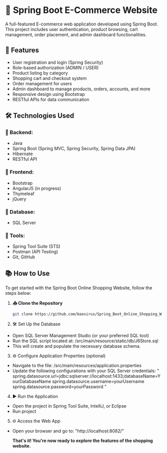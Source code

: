 # 🛒 Spring Boot E-Commerce Website

A full-featured E-commerce web application developed using Spring Boot. This project includes user authentication, product browsing, cart management, order placement, and admin dashboard functionalities.

## 📌 Features

- User registration and login (Spring Security)
- Role-based authorization (ADMIN / USER)
- Product listing by category
- Shopping cart and checkout system
- Order management for users
- Admin dashboard to manage products, orders, accounts, and more
- Responsive design using Bootstrap
- RESTful APIs for data communication

## 🛠 Technologies Used

### 🔧 Backend:
- Java
- Spring Boot (Spring MVC, Spring Security, Spring Data JPA)
- Hibernate
- RESTful API

### 🎨 Frontend:
- Bootstrap
- AngularJS (in progress)
- Thymeleaf
- jQuery

### 💾 Database:
- SQL Server

### 🧰 Tools:
- Spring Tool Suite (STS)
- Postman (API Testing)
- Git, GitHub

## 📚 How to Use

To get started with the Spring Boot Online Shopping Website, follow the steps below:

1. **📥 Clone the Repository**

   ```bash
   git clone https://github.com/baovirus/Spring_Boot_Online_Shopping_Website.git

2. 🛠 Set Up the Database
- Open SQL Server Management Studio (or your preferred SQL tool)
- Run the SQL script located at: /src/main/resource/static/db/J6Store.sql
- This will create and populate the necessary database schema.

3. ⚙️ Configure Application Properties (optional)
- Navigate to the file: /src/main/resources/application.properties
- Update the following configurations with your SQL Server credentials:
"
spring.datasource.url=jdbc:sqlserver://localhost:1433;databaseName=YourDatabaseName
spring.datasource.username=yourUsername
spring.datasource.password=yourPassword
"
4. ▶️ Run the Application
- Open the project in Spring Tool Suite, IntelliJ, or Eclipse
- Run project

5. 🌐 Access the Web App
- Open your browser and go to: "http://localhost:8082/"

  **That's it! You're now ready to explore the features of the shopping website.**
